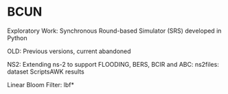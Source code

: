 # BCUN
Exploratory Work: Synchronous Round-based Simulator (SRS) developed in Python

OLD: Previous versions, current abandoned

NS2: Extending ns-2 to support FLOODING, BERS, BCIR and ABC:
ns2files: dataset ScriptsAWK results

Linear Bloom Filter: lbf*

